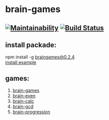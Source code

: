 # brain-games
[![Maintainability](https://api.codeclimate.com/v1/badges/a99a88d28ad37a79dbf6/maintainability)](https://codeclimate.com/github/alex343434/project-lvl1-s454)
[![Build Status](https://travis-ci.org/alex343434/project-lvl1-s454.svg?branch=master)](https://travis-ci.org/alex343434/project-lvl1-s454)
-------------
## install packade:
npm install -g braingames@0.2.4                     
[install example](https://asciinema.org/a/XHMcoDxPDhzE4S3HsxEHlQKbe)

## games:
1. [brain-games](https://asciinema.org/a/J24JVK3pg9bV5pzxupq2M2KDa)
2. [brain-even](https://asciinema.org/a/OCBIJsSMddj2FVYJ7nYUvtjnk)
3. [brain-calc](https://asciinema.org/a/RXkcmWzphMECEgQgsLFwlcylr)
4. [brain-gcd](https://asciinema.org/a/Wbd3sBagtJKq726esrhB78iP2)
5. [brain-progression](https://asciinema.org/a/yvlVeipoDFACXJb0ejFyW26qs)
